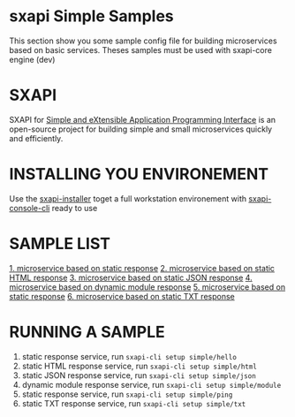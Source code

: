 # sxapi Simple Samples

This section show you some sample config file for building microservices based on basic services. Theses samples must be used with sxapi-core engine (dev) 

SXAPI
=====
SXAPI for [Simple and eXtensible Application Programming Interface](https://github.com/startxfr/sxapi-core) 
is an open-source project for building simple and small microservices quickly and efficiently.

INSTALLING YOU ENVIRONEMENT
===========================
Use the [sxapi-installer](https://github.com/startxfr/sxapi-installer/blob/dev/README.md) toget a full workstation environement with 
[sxapi-console-cli](https://github.com/startxfr/sxapi-console/blob/dev/docs/2.CLI.md) ready to use

SAMPLE LIST
===========
[1. microservice based on static response](hello/README.md)
[2. microservice based on static HTML response](html/README.md)
[3. microservice based on static JSON response](json/README.md)
[4. microservice based on dynamic module response](module/README.md)
[5. microservice based on static response](ping/README.md)
[6. microservice based on static TXT response](txt/README.md)

RUNNING A SAMPLE
================
1. static response service, run ```sxapi-cli setup simple/hello```
2. static HTML response service, run ```sxapi-cli setup simple/html```
3. static JSON response service, run ```sxapi-cli setup simple/json```
4. dynamic module response service, run ```sxapi-cli setup simple/module```
5. static response service, run ```sxapi-cli setup simple/ping```
6. static TXT response service, run ```sxapi-cli setup simple/txt```

